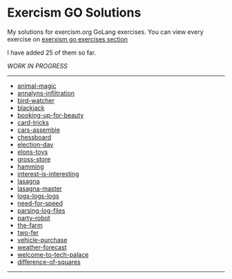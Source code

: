# Exercism GO Solutions

My solutions for exercism.org GoLang exercises.
You can view every exercise on [exerxism go exercises section](https://exercism.org/tracks/go/exercises)

I have added 25 of them so far.

*WORK IN PROGRESS*

---

- [animal-magic](src/animal-magic)
- [annalyns-infiltration](src/annalyns-infiltration)
- [bird-watcher](src/bird-watcher)
- [blackjack](src/blackjack)
- [booking-up-for-beauty](src/booking-up-for-beauty)
- [card-tricks](src/card-tricks)
- [cars-assemble](src/cars-assemble)
- [chessboard](src/chessboard)
- [election-day](src/election-day)
- [elons-toys](src/elons-toys)
- [gross-store](src/gross-store)
- [hamming](src/hamming)
- [interest-is-interesting](src/interest-is-interesting)
- [lasagna](src/lasagna)
- [lasagna-master](src/lasagna-master)
- [logs-logs-logs](src/logs-logs-logs)
- [need-for-speed](src/need-for-speed)
- [parsing-log-files](src/parsing-log-files)
- [party-robot](src/party-robot)
- [the-farm](src/the-farm)
- [two-fer](src/two-fer)
- [vehicle-purchase](src/vehicle-purchase)
- [weather-forecast](src/weather-forecast)
- [welcome-to-tech-palace](src/welcome-to-tech-palace)
- [difference-of-squares](src/difference-of-squares)

---
